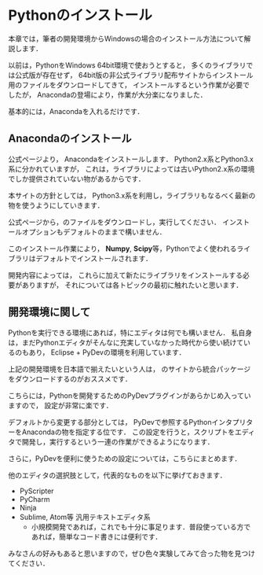 
Pythonのインストール
====

本章では，筆者の開発環境からWindowsの場合のインストール方法について解説します．

以前は，PythonをWindows 64bit環境で使おうとすると，
多くのライブラリでは公式版が存在せず，
64bit版の非公式ライブラリ配布サイトからインストール用のファイルをダウンロードしてきて，
インストールするという作業が必要でしたが，
Anacondaの登場により，作業が大分楽になりました．

基本的には，Anacondaを入れるだけです．

## Anacondaのインストール

公式ページより，
Anacondaをインストールします．
Python2.x系とPython3.x系に分かれていますが，
これは，ライブラリによっては古いPython2.x系の環境でしか提供されていない物があるからです．

本サイトの方針としては，
Python3.x系を利用し，ライブラリもなるべく最新の物を使うようにしていきます．

公式ページから，のファイルをダウンロードし，実行してください．
インストールオプションもデフォルトのままで構いません．

このインストール作業により，
**Numpy**, **Scipy**等，Pythonでよく使われるライブラリはデフォルトでインストールされます．

開発内容によっては，
これらに加えて新たにライブラリをインストールする必要がありますが，
それについては各トピックの最初に触れたいと思います．

## 開発環境に関して

Pythonを実行できる環境にあれば，特にエディタは何でも構いません．
私自身は，まだPythonエディタがそんなに充実していなかった時代から使い続けているのもあり，
Eclipse + PyDevの環境を利用しています．

上記の開発環境を日本語で揃えたいという人は，
のサイトから統合パッケージをダウンロードするのがおススメです．

こちらには，Pythonを開発するためのPyDevプラグインがあらかじめ入っていますので，
設定が非常に楽です．

デフォルトから変更する部分としては，
PyDevで参照するPythonインタプリターをAnacondaの物を指定する位です．
この設定を行うと，スクリプトをエディタで開発し，実行するという一連の作業ができるようになります．

さらに，PyDevを便利に使うための設定については，こちらにまとめます．

他のエディタの選択肢として，代表的なものを以下に挙げておきます．

* PyScripter
* PyCharm
* Ninja
* Sublime, Atom等 汎用テキストエディタ系
    - 小規模開発であれば，これでも十分に事足ります．普段使っている方であれば，簡単なコード書きには便利です．

みなさんの好みもあると思いますので，ぜひ色々実験してみて合った物を見つけてください．